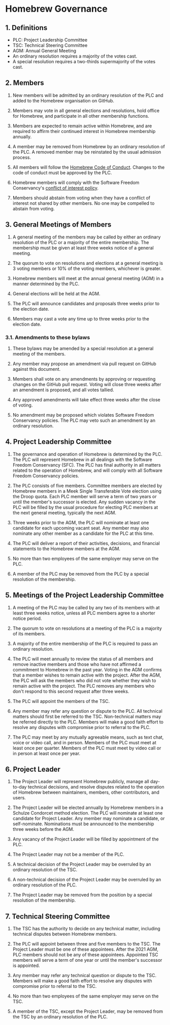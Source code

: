 # Homebrew Governance

## 1. Definitions

- PLC: Project Leadership Committee
- TSC: Technical Steering Committee
- AGM: Annual General Meeting
- An ordinary resolution requires a majority of the votes cast.
- A special resolution requires a two-thirds supermajority of the votes cast.

## 2. Members

1. New members will be admitted by an ordinary resolution of the PLC and added to the Homebrew organisation on GitHub.

2. Members may vote in all general elections and resolutions, hold office for Homebrew, and participate in all other membership functions.

3. Members are expected to remain active within Homebrew, and are required to affirm their continued interest in Homebrew membership annually.

4. A member may be removed from Homebrew by an ordinary resolution of the PLC. A removed member may be reinstated by the usual admission process.

5. All members will follow the [Homebrew Code of Conduct](https://github.com/Homebrew/.github/blob/HEAD/CODE_OF_CONDUCT.md#code-of-conduct). Changes to the code of conduct must be approved by the PLC.

6. Homebrew members will comply with the Software Freedom Conservancy's [conflict of interest policy](https://sfconservancy.org/projects/policies/conflict-of-interest-policy.html).

7. Members should abstain from voting when they have a conflict of interest not shared by other members. No one may be compelled to abstain from voting.

## 3. General Meetings of Members

1. A general meeting of the members may be called by either an ordinary resolution of the PLC or a majority of the entire membership. The membership must be given at least three weeks notice of a general meeting.

2. The quorum to vote on resolutions and elections at a general meeting is 3 voting members or 10% of the voting members, whichever is greater.

3. Homebrew members will meet at the annual general meeting (AGM) in a manner determined by the PLC.

4. General elections will be held at the AGM.

5. The PLC will announce candidates and proposals three weeks prior to the election date.

6. Members may cast a vote any time up to three weeks prior to the election date.

### 3.1. Amendments to these bylaws

1. These bylaws may be amended by a special resolution at a general meeting of the members.

2. Any member may propose an amendment via pull request on GitHub against this document.

3. Members shall vote on any amendments by approving or requesting changes on the GitHub pull request. Voting will close three weeks after an amendment is proposed, and all votes tallied.

4. Any approved amendments will take effect three weeks after the close of voting.

5. No amendment may be proposed which violates Software Freedom Conservancy policies. The PLC may veto such an amendment by an ordinary resolution.

## 4. Project Leadership Committee

1. The governance and operation of Homebrew is determined by the PLC. The PLC will represent Homebrew in all dealings with the Software Freedom Conservancy (SFC). The PLC has final authority in all matters related to the operation of Homebrew, and will comply with all Software Freedom Conservancy policies.

2. The PLC consists of five members. Committee members are elected by Homebrew members in a Meek Single Transferable Vote election using the Droop quota. Each PLC member will serve a term of two years or until the member's successor is elected. Any sudden vacancy in the PLC will be filled by the usual procedure for electing PLC members at the next general meeting, typically the next AGM.

3. Three weeks prior to the AGM, the PLC will nominate at least one candidate for each upcoming vacant seat. Any member may also nominate any other member as a candidate for the PLC at this time.

4. The PLC will deliver a report of their activities, decisions, and financial statements to the Homebrew members at the AGM.

5. No more than two employees of the same employer may serve on the PLC.

6. A member of the PLC may be removed from the PLC by a special resolution of the membership.

## 5. Meetings of the Project Leadership Committee

1. A meeting of the PLC may be called by any two of its members with at least three weeks notice, unless all PLC members agree to a shorter notice period.

2. The quorum to vote on resolutions at a meeting of the PLC is a majority of its members.

3. A majority of the entire membership of the PLC is required to pass an ordinary resolution.

4. The PLC will meet annually to review the status of all members and remove inactive members and those who have not affirmed a commitment to Homebrew in the past year. Voting in the AGM confirms that a member wishes to remain active with the project. After the AGM, the PLC will ask the members who did not vote whether they wish to remain active with the project. The PLC removes any members who don't respond to this second request after three weeks.

5. The PLC will appoint the members of the TSC.

6. Any member may refer any question or dispute to the PLC. All technical matters should first be referred to the TSC. Non-technical matters may be referred directly to the PLC. Members will make a good faith effort to resolve any disputes with compromise prior to referral to the PLC.

7. The PLC may meet by any mutually agreeable means, such as text chat, voice or video call, and in person. Members of the PLC must meet at least once per quarter. Members of the PLC must meet by video call or in person at least once per year.

## 6. Project Leader

1. The Project Leader will represent Homebrew publicly, manage all day-to-day technical decisions, and resolve disputes related to the operation of Homebrew between maintainers, members, other contributors, and users.

2. The Project Leader will be elected annually by Homebrew members in a Schulze Condorcet method election. The PLC will nominate at least one candidate for Project Leader. Any member may nominate a candidate, or self-nominate. Nominations must be announced to the membership three weeks before the AGM.

3. Any vacancy of the Project Leader will be filled by appointment of the PLC.

4. The Project Leader may not be a member of the PLC.

5. A technical decision of the Project Leader may be overruled by an ordinary resolution of the TSC.

6. A non-technical decision of the Project Leader may be overruled by an ordinary resolution of the PLC.

7. The Project Leader may be removed from the position by a special resolution of the membership.

## 7. Technical Steering Committee

1. The TSC has the authority to decide on any technical matter, including technical disputes between Homebrew members.

2. The PLC will appoint between three and five members to the TSC. The Project Leader must be one of these appointees. After the 2021 AGM, PLC members should not be any of these appointees. Appointed TSC members will serve a term of one year or until the member's successor is appointed.

3. Any member may refer any technical question or dispute to the TSC. Members will make a good faith effort to resolve any disputes with compromise prior to referral to the TSC.

4. No more than two employees of the same employer may serve on the TSC.

5. A member of the TSC, except the Project Leader, may be removed from the TSC by an ordinary resolution of the PLC.
